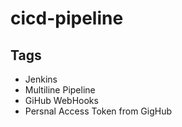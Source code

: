 # cicd-pipeline

## Tags

- Jenkins
- Multiline Pipeline
- GiHub WebHooks
- Persnal Access Token from GigHub
